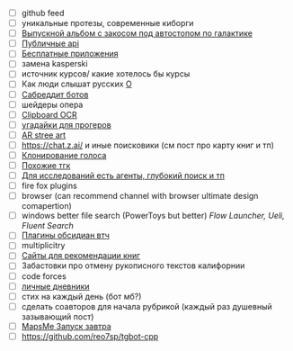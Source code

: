 - [ ] github feed
- [ ] уникальные протезы, современные киборги
- [ ] [Выпускной альбом с закосом под автостопом по галактике](https://archive.org/details/ollapodrida1989unse)
- [ ] [Публичные api](https://github.com/public-apis/public-apis?tab=readme-ov-file#book)
- [ ] [Бесплатные приложения](https://github.com/Axorax/awesome-free-apps?tab=readme-ov-file#sync-and-clone)
- [ ] замена kasperski
- [ ] источник курсов/ какие хотелось бы курсы
- [ ] Как люди слышат русских [O](https://youtube.com/shorts/BhWMynlgsv4?si=3-nuqRkWr-Rnb-Gx)
- [ ] [Сабреддит ботов](https://tjournal.ru/internet/89199-korolevstvo-robotov-istoriya-razdela-na-reddit-kotoryy-uzhe-chetyre-goda-vedut-isklyuchitelno-boty)
- [ ] шейдеры опера
- [ ] [Clipboard OCR](https://apps.microsoft.com/detail/9mvcljcs3jtt?ocid=webpdpshare)
- [ ] [угадайки для прогеров](https://www.codeguessr.com/)
- [ ] [AR stree art](https://apps.apple.com/ca/app/guerila-ar-street-art/id6621189450)
- [ ] https://chat.z.ai/ и иные поисковики (см пост про карту книг и тп)
- [ ] [Клонирование голоса](https://github.com/myshell-ai/OpenVoice/blob/main/.gitignore "https://github.com/myshell-ai/OpenVoice/blob/main/.gitignore")
- [ ] [Похожие тгк](https://github.com/SocialLinks-IO/telegram-similar-channels "https://github.com/SocialLinks-IO/telegram-similar-channels")
- [ ] [Для исследований есть агенты, глубокий поиск и тп](https://getliner.com/?didSignUp=true&entryType=first_touch&stableId=8eb905fb-99b1-4e48-bfa3-246cf8241a53)
- [ ] fire fox plugins
- [ ] browser (can recommend channel with browser ultimate design comapertion)
- [ ] windows better file search (PowerToys but better) *Flow Launcher, Ueli, Fluent Search*
- [ ] [Плагины обсидиан втч](https://obsidian.md/clipper "https://obsidian.md/clipper")
- [ ] multiplicitry
- [ ] [Сайты для рекомендации книг](https://www.reddit.com/r/books/comments/txqn1r/what_websites_do_you_use_for_book_recommendations/?tl=ru)
- [ ] Забастовки про отмену рукописного текстов калифорнии
- [ ] code forces
- [ ] [личные дневники](https://corpus.prozhito.org/person/6983)
- [ ] стих на каждый день (бот мб?)
- [ ] сделать соавторов для начала рубрикой (каждый раз душевный зазывающий пост)
- [ ] [MapsMe Запуск завтра](https://pca.st/episode/7bc78ccc-3cf8-4593-af51-df9ee357e6fb)
- [ ] https://github.com/reo7sp/tgbot-cpp
